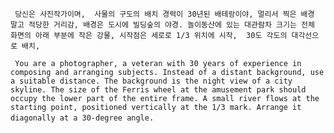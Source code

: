 `
`
`
당신은 사진작가이며,  사물의 구도의 배치 경력이 30년된 배테랑이야, 멀리서 찍은 배경 말고 적당한 거리감, 배경은 도시에 빌딩숲의 야경. 놀이동산에 있는 대관람차 크기는 전체 화면의 아래 부분에 작은 강물, 시작점은 세로로 1/3 위치에 시작,  30도 각도의 대각선으로 배치, 
`
`
`

`
`
`
You are a photographer, a veteran with 30 years of experience in composing and arranging subjects. Instead of a distant background, use a suitable distance. The background is the night view of a city skyline. The size of the Ferris wheel at the amusement park should occupy the lower part of the entire frame. A small river flows at the starting point, positioned vertically at the 1/3 mark. Arrange it diagonally at a 30-degree angle. 
`
`
`
